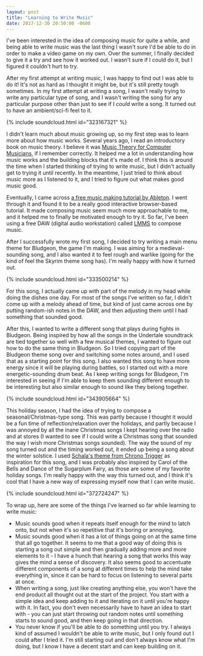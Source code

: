 ```yaml
---
layout: post
title: "Learning to Write Music"
date: 2017-12-30 20:50:00 -0600
---
```


I've been interested in the idea of composing music for quite a while, and being able to write music was the last thing I wasn't sure I'd be able to do in order to make a video game on my own. Over the summer, I finally decided to give it a try and see how it worked out. I wasn't sure if I could do it, but I figured it couldn't hurt to try.

After my first attempt at writing music, I was happy to find out I was able to do it! It's not as hard as I thought it might be, but it's still pretty tough sometimes. In my first attempt at writing a song, I wasn't really trying to write any particular type of song, and I wasn't writing the song for any particular purpose other than just to see if I *could* write a song. It turned out to have an ambient/sci-fi feel to it.

{% include soundcloud.html id="323167321" %}

I didn't learn much about music growing up, so my first step was to learn more about how music works. Several years ago, I read an introductory book on music theory. I believe it was [Music Theory for Computer Musicians](https://www.goodreads.com/book/show/6486885-music-theory-for-computer-musicians), if I remember correctly. It helped me a lot in understanding how music works and the building blocks that it's made of. I think this is around the time when I started thinking of trying to write music, but I didn't actually get to trying it until recently. In the meantime, I just tried to think about music more as I listened to it, and I tried to figure out what makes good music good.

Eventually, I came across [a free music making tutorial by Ableton](https://learningmusic.ableton.com). I went through it and found it to be a really good interactive browser-based tutorial. It made composing music seem much more approachable to me, and it helped me to finally be motivated enough to try it. So far, I've been using a free DAW (digital audio workstation) called [LMMS](https://lmms.io) to compose music.

After I successfully wrote my first song, I decided to try writing a main menu theme for Bludgeon, the game I'm making. I was aiming for a medieval-sounding song, and I also wanted it to feel rough and warlike (going for the kind of feel the Skyrim theme song has). I'm really happy with how it turned out.

{% include soundcloud.html id="333500214" %}

For this song, I actually came up with part of the melody in my head while doing the dishes one day. For most of the songs I've written so far, I didn't come up with a melody ahead of time, but kind of just came across one by putting random-ish notes in the DAW, and then adjusting them until I had something that sounded good. 

After this, I wanted to write a different song that plays during fights in Bludgeon. Being inspired by how all the songs in the Undertale soundtrack are tied together so well with a few musical themes, I wanted to figure out how to do the same thing in Bludgeon. So I tried copying part of the Bludgeon theme song over and switching some notes around, and I used that as a starting point for this song. I also wanted this song to have more energy since it will be playing during battles, so I started out with a more energetic-sounding drum beat. As I keep writing songs for Bludgeon, I'm interested in seeing if I'm able to keep them sounding different enough to be interesting but also similar enough to sound like they belong together.

{% include soundcloud.html id="343905664" %}

This holiday season, I had the idea of trying to compose a seasonal/Christmas-type song. This was partly because I thought it would be a fun time of reflection/relaxation over the holidays, and partly because I was annoyed by all the inane Christmas songs I kept hearing over the radio and at stores (I wanted to see if I could write a Christmas song that sounded the way I wish more Christmas songs sounded). The way the sound of my song turned out and the timing worked out, it ended up being a song about the winter solstice. I used [Schala's theme from Chrono Trigger](https://www.youtube.com/watch?v=wqmhdg4PsNg) as inspiration for this song, and I was probably also inspired by Carol of the Bells and Dance of the Sugarplum Fairy, as those are some of my favorite holiday songs. I'm really happy with the way this turned out, and I think it's cool that I have a new way of expressing myself now that I can write music.

{% include soundcloud.html id="372724247" %}

To wrap up, here are some of the things I've learned so far while learning to write music:

- Music sounds good when it repeats itself enough for the mind to latch onto, but not when it's so repetitive that it's boring or annoying.
- Music sounds good when it has a lot of things going on at the same time that all go together. It seems to me that a good way of doing this is starting a song out simple and then gradually adding more and more elements to it - I have a hunch that hearing a song that works this way gives the mind a sense of discovery. It also seems good to accentuate different components of a song at different times to help the mind take everything in, since it can be hard to focus on listening to several parts at once.
- When writing a song, just like creating anything else, you won't have the end product all thought out at the start of the project. You start with a simple idea and keep adding to it and iterating on it until you're happy with it. In fact, you don't even necessarily have to have an idea to start with - you can just start throwing out random notes until something starts to sound good, and then keep going in that direction.
- You never know if you'll be able to do something until you try. I always kind of assumed I wouldn't be able to write music, but I only found out I could after I tried it. I'm still starting out and don't always know what I'm doing, but I know I have a decent start and can keep building on it.